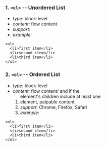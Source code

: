 ### 1. `<ul>` -- Unordered List

* *type:* block-level
* *content:* flow content
* *support:* 
* *example:*
```
<ul>
  <li>first item</li>
  <li>second item</li>
  <li>third item</li>
</ul>
```

### 2. `<ol>` -- Ordered List

* *type:* block-level
* *content:* flow content/ and if the <ol> element's children include at least one <li> element, palpable content.
* *support:* Chrome, Firefox, Safari
* *example:*
```
<ol>
  <li>first item</li>
  <li>second item</li>
  <li>third item</li>
</ol>
```
